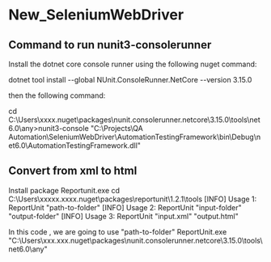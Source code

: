 # New_SeleniumWebDriver

## Command to run nunit3-consolerunner
Install the dotnet core console runner using the following nuget command:

dotnet tool install --global NUnit.ConsoleRunner.NetCore --version 3.15.0

then the following command:

cd C:\Users\xxxx\.nuget\packages\nunit.consolerunner.netcore\3.15.0\tools\net6.0\any>nunit3-console "C:\Projects\QA Automation\SeleniumWebDriver\AutomationTestingFramework\bin\Debug\net6.0\AutomationTestingFramework.dll"

## Convert from xml to html
Install package Reportunit.exe
cd C:\Users\xxxxx.xxxx\.nuget\packages\reportunit\1.2.1\tools
[INFO] Usage 1:  ReportUnit "path-to-folder"
[INFO] Usage 2:  ReportUnit "input-folder" "output-folder"
[INFO] Usage 3:  ReportUnit "input.xml" "output.html"

In this code , we are going to use "path-to-folder"
ReportUnit.exe "C:\Users\xxx.xxx\.nuget\packages\nunit.consolerunner.netcore\3.15.0\tools\net6.0\any"
